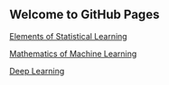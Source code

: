 ## Welcome to GitHub Pages

[Elements of Statistical Learning](elements-statistical-learning)

[Mathematics of Machine Learning](mathematics-machine-learning)

[Deep Learning](deep-learning)